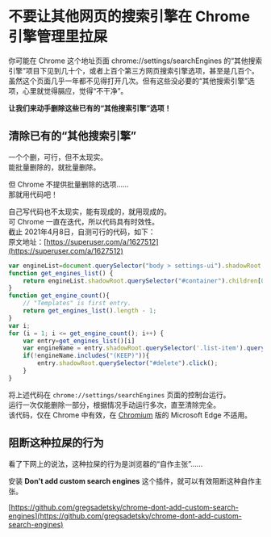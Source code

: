 # 不要让其他网页的搜索引擎在 Chrome 引擎管理里拉屎

你可能在 Chrome 这个地址页面 chrome://settings/searchEngines 的“其他搜索引擎”项目下见到几十个，或者上百个第三方网页搜索引擎选项，甚至是几百个。虽然这个页面几乎一年都不见得打开几次。但有这些没必要的“其他搜索引擎”选项，心里就觉得膈应，觉得“不干净”。

**让我们来动手删除这些已有的“其他搜索引擎”选项！**

## 清除已有的“其他搜索引擎”

一个个删，可行，但不太现实。  
能批量删除的，就批量删除。

但 Chrome 不提供批量删除的选项……  
那就用代码吧！

自己写代码也不太现实，能有现成的，就用现成的。  
可 Chrome 一直在迭代，所以代码具有时效性。  
截止 2021年4月8日，自测可行的代码，如下：  
原文地址：[https://superuser.com/a/1627512](https://superuser.com/a/1627512)

```javascript
var engineList=document.querySelector("body > settings-ui").shadowRoot.querySelector("#main").shadowRoot.querySelector("settings-basic-page").shadowRoot.querySelector("#basicPage > settings-section.expanded > settings-search-page").shadowRoot.querySelector("#pages > settings-subpage > settings-search-engines-page").shadowRoot.querySelector("#otherEngines")
function get_engines_list() {
    return engineList.shadowRoot.querySelector("#container").children[0].children;
}
function get_engine_count(){
    // "Templates" is first entry.
    return get_engines_list().length - 1;
}
var i;
for (i = 1; i <= get_engine_count(); i++) {
    var entry=get_engines_list()[i]
    var engineName = entry.shadowRoot.querySelector('.list-item').querySelector('#name-column').childNodes[1].innerText;
    if(!engineName.includes("(KEEP)")){
        entry.shadowRoot.querySelector("#delete").click();
    }
}
```

将上述代码在 `chrome://settings/searchEngines` 页面的控制台运行。  
运行一次仅能删除一部分，根据情况手动运行多次，直至清除完全。  
该代码，仅在 Chrome 中有效，在  [Chromium](https://www.chromium.org/) 版的 Microsoft Edge 不适用。

## 阻断这种拉屎的行为

看了下网上的说法，这种拉屎的行为是浏览器的“自作主张”……

安装 **Don't add custom search engines** 这个插件，就可以有效阻断这种自作主张。

[https://github.com/gregsadetsky/chrome-dont-add-custom-search-engines](https://github.com/gregsadetsky/chrome-dont-add-custom-search-engines)  


